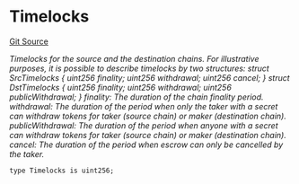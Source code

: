 # Timelocks
[Git Source](https://github.com/1inch/cross-chain-swap/blob/4a7a924cfc3cdc40ce87e400e418d193236c06fb/contracts/libraries/TimelocksLib.sol)

*Timelocks for the source and the destination chains.
For illustrative purposes, it is possible to describe timelocks by two structures:
struct SrcTimelocks {
uint256 finality;
uint256 withdrawal;
uint256 cancel;
}
struct DstTimelocks {
uint256 finality;
uint256 withdrawal;
uint256 publicWithdrawal;
}
finality: The duration of the chain finality period.
withdrawal: The duration of the period when only the taker with a secret can withdraw tokens for taker (source chain)
or maker (destination chain).
publicWithdrawal: The duration of the period when anyone with a secret can withdraw tokens for taker (source chain)
or maker (destination chain).
cancel: The duration of the period when escrow can only be cancelled by the taker.*


```solidity
type Timelocks is uint256;
```


